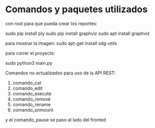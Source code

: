 # Comandos y paquetes utilizados

con root para que pueda crear los reportes:

sudo pip install ply
sudo pip install graphviz
sudo apt install graphviz

para mostrar la imagen:
sudo apt-get install xdg-utils

para correr el proyecto:

sudo python3 main.py


Comandos no actualizados para uso de la API REST:

1. comando_cat
2. comando_edit
3. comando_execute
4. comando_remove
5. comando_rename
6. comando_unmount

y el comando_pause se paso al lado del fronted